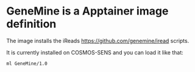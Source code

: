 # GeneMine is a Apptainer image definition

The image installs the iReads https://github.com/genemine/iread scripts.

It is currently installed on COSMOS-SENS and you can load it like that:


```
ml GeneMine/1.0
```

